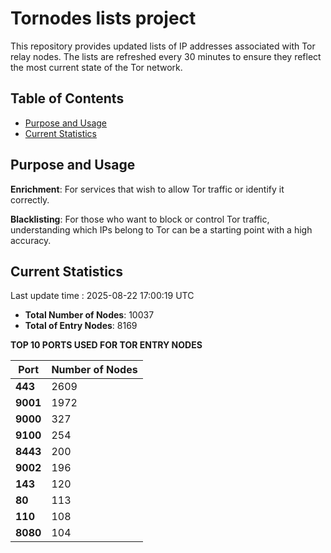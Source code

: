 # Tornodes lists project

This repository provides updated lists of IP addresses associated with Tor relay nodes. The lists are refreshed every 30 minutes to ensure they reflect the most current state of the Tor network.

## Table of Contents

- [Purpose and Usage](#purpose-and-usage)
- [Current Statistics](#current-statistics)


## Purpose and Usage

**Enrichment**: For services that wish to allow Tor traffic or identify it correctly.

**Blacklisting**: For those who want to block or control Tor traffic, understanding which IPs belong to Tor can be a starting point with a high accuracy.

## Current Statistics

Last update time : 2025-08-22 17:00:19 UTC

- **Total Number of Nodes**: 10037
- **Total of Entry Nodes**: 8169

**TOP 10 PORTS USED FOR TOR ENTRY NODES**

| **Port** | **Number of Nodes** |
|------|-----------------|
| **443**   | 2609  |
| **9001**   | 1972  |
| **9000**   | 327  |
| **9100**   | 254  |
| **8443**   | 200  |
| **9002**   | 196  |
| **143**   | 120  |
| **80**   | 113  |
| **110**   | 108  |
| **8080**   | 104  |

